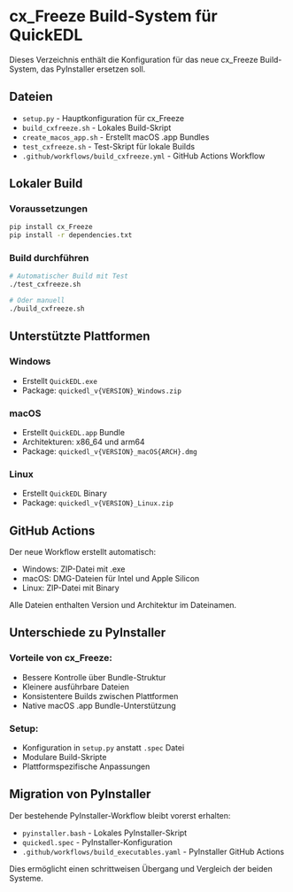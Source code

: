 # cx_Freeze Build-System für QuickEDL

Dieses Verzeichnis enthält die Konfiguration für das neue cx_Freeze Build-System, das PyInstaller ersetzen soll.

## Dateien

- `setup.py` - Hauptkonfiguration für cx_Freeze
- `build_cxfreeze.sh` - Lokales Build-Skript
- `create_macos_app.sh` - Erstellt macOS .app Bundles
- `test_cxfreeze.sh` - Test-Skript für lokale Builds
- `.github/workflows/build_cxfreeze.yml` - GitHub Actions Workflow

## Lokaler Build

### Voraussetzungen
```bash
pip install cx_Freeze
pip install -r dependencies.txt
```

### Build durchführen
```bash
# Automatischer Build mit Test
./test_cxfreeze.sh

# Oder manuell
./build_cxfreeze.sh
```

## Unterstützte Plattformen

### Windows
- Erstellt `QuickEDL.exe`
- Package: `quickedl_v{VERSION}_Windows.zip`

### macOS
- Erstellt `QuickEDL.app` Bundle
- Architekturen: x86_64 und arm64
- Package: `quickedl_v{VERSION}_macOS{ARCH}.dmg`

### Linux
- Erstellt `QuickEDL` Binary
- Package: `quickedl_v{VERSION}_Linux.zip`

## GitHub Actions

Der neue Workflow erstellt automatisch:
- Windows: ZIP-Datei mit .exe
- macOS: DMG-Dateien für Intel und Apple Silicon
- Linux: ZIP-Datei mit Binary

Alle Dateien enthalten Version und Architektur im Dateinamen.

## Unterschiede zu PyInstaller

### Vorteile von cx_Freeze:
- Bessere Kontrolle über Bundle-Struktur
- Kleinere ausführbare Dateien
- Konsistentere Builds zwischen Plattformen
- Native macOS .app Bundle-Unterstützung

### Setup:
- Konfiguration in `setup.py` anstatt `.spec` Datei
- Modulare Build-Skripte
- Plattformspezifische Anpassungen

## Migration von PyInstaller

Der bestehende PyInstaller-Workflow bleibt vorerst erhalten:
- `pyinstaller.bash` - Lokales PyInstaller-Skript
- `quickedl.spec` - PyInstaller-Konfiguration  
- `.github/workflows/build_executables.yaml` - PyInstaller GitHub Actions

Dies ermöglicht einen schrittweisen Übergang und Vergleich der beiden Systeme.
